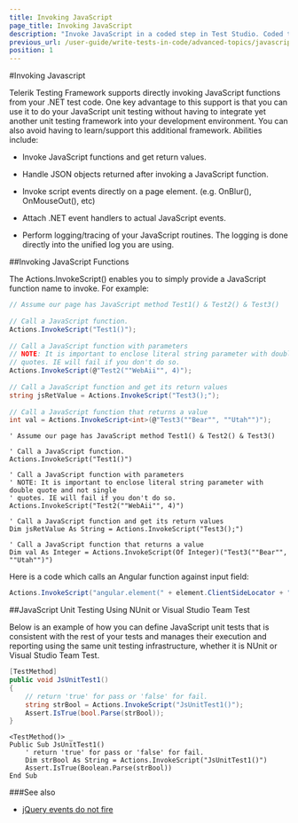 ```yaml
---
title: Invoking JavaScript
page_title: Invoking JavaScript
description: "Invoke JavaScript in a coded step in Test Studio. Coded test to invoke JavaScript in Test Studio. Test Studio Testing Framework Invoking JavaScript."
previous_url: /user-guide/write-tests-in-code/advanced-topics/javascript/invoking-javascript.aspx, /user-guide/write-tests-in-code/advanced-topics/javascript/invoking-javascript
position: 1
---
```

#Invoking Javascript

Telerik Testing Framework supports directly invoking JavaScript functions from your .NET test code. One key advantage to this support is that you can use it to do your JavaScript unit testing without having to integrate yet another unit testing framework into your development environment. You can also avoid having to learn/support this additional framework. Abilities include:

* Invoke JavaScript functions and get return values.

* Handle JSON objects returned after invoking a JavaScript function.

* Invoke script events directly on a page element. (e.g. OnBlur(), OnMouseOut(), etc)

* Attach .NET event handlers to actual JavaScript events.

* Perform logging/tracing of your JavaScript routines. The logging is done directly into the unified log you are using.

##Invoking JavaScript Functions

The Actions.InvokeScript() enables you to simply provide a JavaScript function name to invoke. For example:

```C#
// Assume our page has JavaScript method Test1() & Test2() & Test3()
 
// Call a JavaScript function.
Actions.InvokeScript("Test1()");
 
// Call a JavaScript function with parameters
// NOTE: It is important to enclose literal string parameter with double quote and not single
// quotes. IE will fail if you don't do so.
Actions.InvokeScript(@"Test2(""WebAii"", 4)");
 
// Call a JavaScript function and get its return values
string jsRetValue = Actions.InvokeScript("Test3();");
 
// Call a JavaScript function that returns a value
int val = Actions.InvokeScript<int>(@"Test3(""Bear"", ""Utah"")");
```
```VB
' Assume our page has JavaScript method Test1() & Test2() & Test3()
 
' Call a JavaScript function.
Actions.InvokeScript("Test1()")
 
' Call a JavaScript function with parameters
' NOTE: It is important to enclose literal string parameter with double quote and not single
' quotes. IE will fail if you don't do so.
Actions.InvokeScript("Test2(""WebAii"", 4)")
 
' Call a JavaScript function and get its return values
Dim jsRetValue As String = Actions.InvokeScript("Test3();")
 
' Call a JavaScript function that returns a value
Dim val As Integer = Actions.InvokeScript(Of Integer)("Test3(""Bear"", ""Utah"")")
```


Here is a code which calls an Angular function against input field:

```C#
Actions.InvokeScript("angular.element(" + element.ClientSideLocator + ").val('" + text.Replace("'", "\\'") + "').triggerHandler('input')");
```

##JavaScript Unit Testing Using NUnit or Visual Studio Team Test

Below is an example of how you can define JavaScript unit tests that is consistent with the rest of your tests and manages their execution and reporting using the same unit testing infrastructure, whether it is NUnit or Visual Studio Team Test.


```C#
[TestMethod]
public void JsUnitTest1()
{
    // return 'true' for pass or 'false' for fail.
    string strBool = Actions.InvokeScript("JsUnitTest1()");
    Assert.IsTrue(bool.Parse(strBool));
}
```
```VB
<TestMethod()> _
Public Sub JsUnitTest1()
    ' return 'true' for pass or 'false' for fail.
    Dim strBool As String = Actions.InvokeScript("JsUnitTest1()")
    Assert.IsTrue(Boolean.Parse(strBool))
End Sub
```

###See also

* <a href="/advanced-topics/coded-samples/html/jQuery-events-do-not-fire" target="_blank">jQuery events do not fire</a>